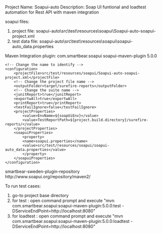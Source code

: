 Project Name: Soapui-auto
Description: Soap UI funtional and loadtest automation for Rest API with maven integration

soapui files:
1. project file: soapui-auto\src\test\resources\soapui\Soapui-auto-soapui-project.xml
2. test data file: soapui-auto\src\test\resources\soapui\soapui-auto_data.properties

Maven Integration plugin:
	<plugin>
	<groupId>com.smartbear.soapui</groupId>
	<artifactId>soapui-maven-plugin</artifactId>
	<version>5.0.0</version>

	<!-- Change the name to identify -->
	<configuration>
		<projectFile>src/test/resources/soapui/Soapui-auto-soapui-project.xml</projectFile>
		<!-- Change the project file name -->
		<outputFolder>target/surefire-reports</outputFolder>
		<!-- Change the suite name -->
		<junitReport>true</junitReport>
		<exportwAll>true</exportwAll>
		<printReport>true</printReport>
		<testFailIgnore>false</testFailIgnore>
		<projectProperties>
			<value>EnvName=${soapUiEnv}</value>
			<value>TestReportPath=${project.build.directory}/surefire-reports/</value>
		</projectProperties>
		<soapuiProperties>
			<property>
			<name>soapui.properties</name>
			<value>src/test/resources/soapui/soapui-auto_data.properties</value>
			</property>
		</soapuiProperties>
	</configuration>
</plugin>
<pluginRepositories>
	<pluginRepository>
		<id>smartbear-sweden-plugin-repository</id>
		<url>http://www.soapui.org/repository/maven2/</url>
	</pluginRepository>
</pluginRepositories>

To run test cases: 
1. go-to project base directory
2. for test : open command prompt and execute "mvn com.smartbear.soapui:soapui-maven-plugin:5.0.0:test -DServiceEndPoint=http://localhost:8080"
3. for loadtest : open command prompt and execute "mvn com.smartbear.soapui:soapui-maven-plugin:5.0.0:loadtest -DServiceEndPoint=http://localhost:8080"
